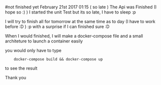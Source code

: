 #not finished yet
February 21st 2017 01:15 ( so late )
The Api was Finished (I hope so :) )
I started the unit Test but its so late, I have to sleep :p

I will try to finish all for tomorrow at the same time as to day (I have to work before :D ) :p with a surprise if I can finished sure :D

When I would finished, I will make a docker-compose file and a small architeture to launch a container easily

you would only have to type

        docker-compose build && docker-compose up

to see the result

Thank you
